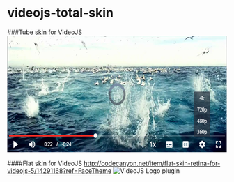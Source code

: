 # videojs-total-skin

###Tube skin for VideoJS
<img height="267px" src="https://raw.githubusercontent.com/tankvn/videojs-total-skin/master/videojs-tube-skin.jpg" alt="VideoJS Tube Skin" title="VideoJS Tube Skin"/>

####Flat skin for VideoJS
http://codecanyon.net/item/flat-skin-retina-for-videojs-5/14291168?ref=FaceTheme
<img src="https://0.s3.envato.com/files/175392844/preview/03_logo.png" alt="VideoJS Logo plugin" title="VideoJS Logo plugin"/>
